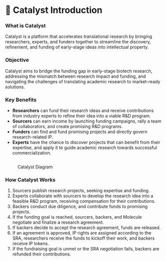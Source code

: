 # 🌱 Catalyst Introduction

### What is Catalyst

Catalyst is a platform that accelerates translational research by bringing researchers, experts, and funders together to streamline the discovery, refinement, and funding of early-stage ideas into intellectual property.

### Objective

Catalyst aims to bridge the funding gap in early-stage biotech research, addressing the mismatch between research impact and funding, and navigating the challenges of translating academic research to market-ready solutions.

### Key Benefits

* **Researchers** can fund their research ideas and receive contributions from industry experts to refine their idea into a viable R\&D program.
* **Sourcers** can earn income by launching funding campaigns, rally a team of collaborators, and create promising R\&D programs.
* **Funders** can find and fund promising projects and directly govern research-related IP.
* **Experts** have the chance to discover projects that can benefit from their expertise, and apply it to guide academic research towards successful commercialization.

<figure><img src="https://lh7-us.googleusercontent.com/HoVFGSSXF0sUlj5XxweYKqKM-BdA2eaIFVlINouU1Y8tanQtQIkSjBp5_LGsCe0pzm6vP9M8G2-EwKhB0iQE9GndBZv7jyBOxxXpomTvDsMaeSNOY-9J6a08KezoXEhUqaPCsg9iieFpTj4ZojFA_Ak" alt=""><figcaption><p>Catalyst Diagram</p></figcaption></figure>

### How Catalyst Works

1. Sourcers publish research projects, seeking expertise and funding.
2. Experts collaborate with sourcers to develop the research idea into a feasible R\&D program, receiving compensation for their contributions.
3. Backers conduct due diligence, and contribute funds to promising projects.
4. If the funding goal is reached, sourcers, backers, and Molecule negotiate and finalize a research agreement.
5. If backers decide to accept the research agreement, funds are released.
6. If an agreement is approved, IP rights are assigned according to the SRA, researchers receive the funds to kickoff their work, and backers receive IP tokens.
7. If the fundraising goal is unmet or the SRA negotiation fails, backers are refunded their contributions.

